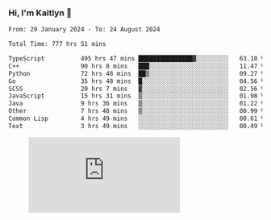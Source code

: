 ### Hi, I'm Kaitlyn 👋
<!--START_SECTION:waka-->

```txt
From: 29 January 2024 - To: 24 August 2024

Total Time: 777 hrs 51 mins

TypeScript          495 hrs 47 mins ███████████████▓░░░░░░░░░   63.10 %
C++                 90 hrs 8 mins   ███░░░░░░░░░░░░░░░░░░░░░░   11.47 %
Python              72 hrs 48 mins  ██▒░░░░░░░░░░░░░░░░░░░░░░   09.27 %
Go                  35 hrs 48 mins  █░░░░░░░░░░░░░░░░░░░░░░░░   04.56 %
SCSS                20 hrs 7 mins   ▓░░░░░░░░░░░░░░░░░░░░░░░░   02.56 %
JavaScript          15 hrs 31 mins  ▒░░░░░░░░░░░░░░░░░░░░░░░░   01.98 %
Java                9 hrs 36 mins   ▒░░░░░░░░░░░░░░░░░░░░░░░░   01.22 %
Other               7 hrs 48 mins   ▒░░░░░░░░░░░░░░░░░░░░░░░░   00.99 %
Common Lisp         4 hrs 49 mins   ░░░░░░░░░░░░░░░░░░░░░░░░░   00.61 %
Text                3 hrs 49 mins   ░░░░░░░░░░░░░░░░░░░░░░░░░   00.49 %
```

<!--END_SECTION:waka-->

<figure><embed src="https://wakatime.com/share/@018d58bc-3d22-46c9-b2d7-4ed36fb8172d/243b5d9b-77cd-4133-89ff-dcc8f225fa18.svg"></embed></figure>
